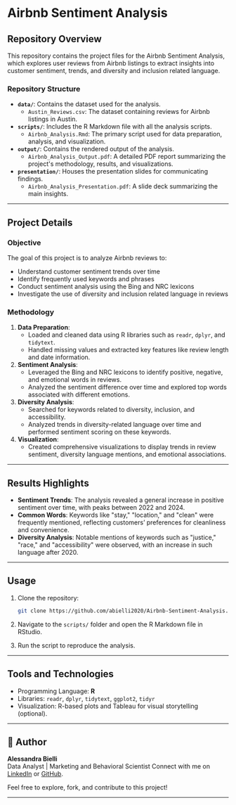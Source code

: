 # Airbnb Sentiment Analysis

## Repository Overview

This repository contains the project files for the Airbnb Sentiment Analysis, which explores user reviews from Airbnb listings to extract insights into customer sentiment, trends, and diversity and inclusion related language.

### Repository Structure

-   **`data/`**: Contains the dataset used for the analysis.
    -   `Austin_Reviews.csv`: The dataset containing reviews for Airbnb listings in Austin.
-   **`scripts/`**: Includes the R Markdown file with all the analysis scripts.
    -   `Airbnb_Analysis.Rmd`: The primary script used for data preparation, analysis, and visualization.
-   **`output/`**: Contains the rendered output of the analysis.
    -   `Airbnb_Analysis_Output.pdf`: A detailed PDF report summarizing the project's methodology, results, and visualizations.
-   **`presentation/`**: Houses the presentation slides for communicating findings.
    -   `Airbnb_Analysis_Presentation.pdf`: A slide deck summarizing the main insights.

------------------------------------------------------------------------

## Project Details

### Objective

The goal of this project is to analyze Airbnb reviews to:
- Understand customer sentiment trends over time
- Identify frequently used keywords and phrases
- Conduct sentiment analysis using the Bing and NRC lexicons
- Investigate the use of diversity and inclusion related language in reviews

### Methodology

1.  **Data Preparation**:
    -   Loaded and cleaned data using R libraries such as `readr`, `dplyr`, and `tidytext`.
    -   Handled missing values and extracted key features like review length and date information.
2.  **Sentiment Analysis**:
    -   Leveraged the Bing and NRC lexicons to identify positive, negative, and emotional words in reviews.
    -   Analyzed the sentiment difference over time and explored top words associated with different emotions.
3.  **Diversity Analysis**:
    -   Searched for keywords related to diversity, inclusion, and accessibility.
    -   Analyzed trends in diversity-related language over time and performed sentiment scoring on these keywords.
4.  **Visualization**:
    -   Created comprehensive visualizations to display trends in review sentiment, diversity language mentions, and emotional associations.

------------------------------------------------------------------------

## Results Highlights

-   **Sentiment Trends**: The analysis revealed a general increase in positive sentiment over time, with peaks between 2022 and 2024.
-   **Common Words**: Keywords like "stay," "location," and "clean" were frequently mentioned, reflecting customers’ preferences for cleanliness and convenience.
-   **Diversity Analysis**: Notable mentions of keywords such as "justice," "race," and "accessibility" were observed, with an increase in such language after 2020.

------------------------------------------------------------------------

## Usage

1.  Clone the repository:

    ``` bash
    git clone https://github.com/abielli2020/Airbnb-Sentiment-Analysis.git
    ```

2.  Navigate to the `scripts/` folder and open the R Markdown file in RStudio.

3.  Run the script to reproduce the analysis.

------------------------------------------------------------------------

## Tools and Technologies

-   Programming Language: **R**
-   Libraries: `readr`, `dplyr`, `tidytext`, `ggplot2`, `tidyr`
-   Visualization: R-based plots and Tableau for visual storytelling (optional).

------------------------------------------------------------------------

## 🧠 Author

**Alessandra Bielli**\
Data Analyst | Marketing and Behavioral Scientist 
Connect with me on [LinkedIn](https://www.linkedin.com/in/alessandrabielli) or [GitHub](https://github.com/abielli2020).

Feel free to explore, fork, and contribute to this project!  

------------------------------------------------------------------------

